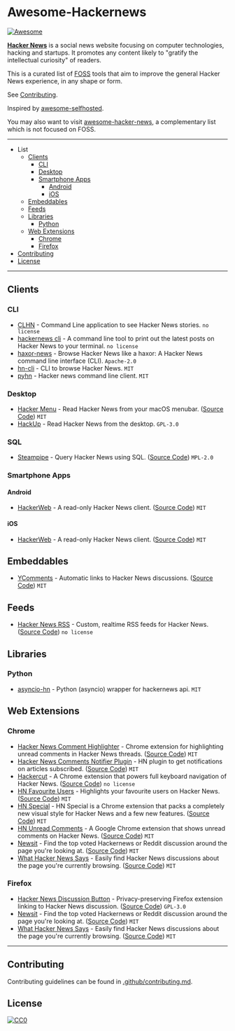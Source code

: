# Awesome-Hackernews

[![Awesome](https://awesome.re/badge.svg)](https://awesome.re)

**[Hacker News](https://news.ycombinator.com/)** is a social news website focusing on computer technologies, hacking and startups. It promotes any content likely to "gratify the intellectual curiosity" of readers.

This is a curated list of [FOSS](https://en.wikipedia.org/wiki/Free_and_open-source_software) tools that aim to improve the general Hacker News experience, in any shape or form.

See [Contributing](.github/contributing.md).

Inspired by [awesome-selfhosted](https://github.com/awesome-selfhosted/awesome-selfhosted).

You may also want to visit [awesome-hacker-news](https://github.com/cheeaun/awesome-hacker-news), a complementary list which is not focused on FOSS.

---

- List
  - [Clients](#clients)
    - [CLI](#cli)
    - [Desktop](#desktop)
    - [Smartphone Apps](#smartphone-apps)
      - [Android](#android)
      - [iOS](#ios)
  - [Embeddables](#embeddables)
  - [Feeds](#feeds)
  - [Libraries](#libraries)
    - [Python](#python)
  - [Web Extensions](#web-extensions)
    - [Chrome](#chrome)
    - [Firefox](#firefox)
- [Contributing](#contributing)
- [License](#license)

---

## Clients

### CLI

- [CLHN](https://github.com/nichochar/CLHN) - Command Line application to see Hacker News stories. `no license`
- [hackernews cli](https://github.com/mtharrison/hackernews) - A command line tool to print out the latest posts on Hacker News to your terminal. `no license`
- [haxor-news](https://github.com/donnemartin/haxor-news) - Browse Hacker News like a haxor: A Hacker News command line interface (CLI). `Apache-2.0`
- [hn-cli](https://github.com/rafaelrinaldi/hn-cli) - CLI to browse Hacker News. `MIT`
- [pyhn](https://github.com/toxinu/pyhn) - Hacker news command line client. `MIT`

### Desktop

- [Hacker Menu](https://hackermenu.io) - Read Hacker News from your macOS menubar. ([Source Code](https://github.com/owenthereal/hacker-menu)) `MIT`
- [HackUp](https://github.com/mdh34/hackup) - Read Hacker News from the desktop. `GPL-3.0`

### SQL

- [Steampipe](https://hub.steampipe.io/plugins/turbot/hackernews) - Query Hacker News using SQL. ([Source Code](https://github.com/turbot/steampipe-plugin-hackernews)) `MPL-2.0`

### Smartphone Apps

#### Android

- [HackerWeb](https://play.google.com/store/apps/details?id=cheeaun.hackerweb) - A read-only Hacker News client. ([Source Code](https://github.com/cheeaun/hackerweb)) `MIT`

#### iOS

- [HackerWeb](https://apps.apple.com/app/id1084209377) - A read-only Hacker News client. ([Source Code](https://github.com/cheeaun/hackerweb)) `MIT`

## Embeddables

- [YComments](https://ycomments.benwinding.com/) - Automatic links to Hacker News discussions. ([Source Code](https://github.com/benwinding/ycomments)) `MIT`

## Feeds

- [Hacker News RSS](https://hnrss.github.io/) - Custom, realtime RSS feeds for Hacker News. ([Source Code](https://github.com/hnrss/hnrss)) `no license`

## Libraries

### Python

- [asyncio-hn](https://github.com/itielshwartz/asyncio-hn) - Python (asyncio) wrapper for hackernews api. `MIT`

## Web Extensions

### Chrome

- [Hacker News Comment Highlighter](https://chrome.google.com/webstore/detail/hacker-news-comment-highl/acgehogfllndeafpieloojhdmpffbjnb) - Chrome extension for highlighting unread comments in Hacker News threads. ([Source Code](https://github.com/jbergknoff/hn-comment-highlighter)) `MIT`
- [Hacker News Comments Notifier Plugin](https://chrome.google.com/webstore/detail/hacker-news-comments-noti/fcdogcdfbjpnhcnflhdpcdfjmmiedebo) - HN plugin to get notifications on articles subscribed. ([Source Code](https://github.com/binomads/hn-notification-plugin)) `MIT`
- [Hackercut](https://chrome.google.com/webstore/detail/hacker-news-shortcut/dmiimkldokblocpmleogaeohkbffnobo) - A Chrome extension that powers full keyboard navigation of Hacker News. ([Source Code](https://github.com/AsyncMoksha/hackercut)) `no license`
- [HN Favourite Users](https://chrome.google.com/webstore/detail/hn-favourite-users/hleiemhnepoghplnnhkhpnjeiaifnobo) - Highlights your favourite users on Hacker News. ([Source Code](https://github.com/janhancic/hn-favourite-users)) `MIT`
- [HN Special](https://chrome.google.com/webstore/detail/hn-special-an-addition-to/cchaceegbflphbdpfocjalgjhjoahiia) - HN Special is a Chrome extension that packs a completely new visual style for Hacker News and a few new features. ([Source Code](https://github.com/gabrielecirulli/hn-special)) `MIT`
- [HN Unread Comments](https://chrome.google.com/webstore/detail/hn-unread-comments/fpndmkcfggkffpablcooicmihgcgalil) - A Google Chrome extension that shows unread comments on Hacker News. ([Source Code](https://github.com/janhancic/hn-unread-comments)) `MIT`
- [Newsit](https://newsit.benwinding.com/) - Find the top voted Hackernews or Reddit discussion around the page you're looking at. ([Source Code](https://github.com/benwinding/newsit)) `MIT`
- [What Hacker News Says](https://chrome.google.com/webstore/detail/what-hacker-news-says/khgegkjchclhgpglloficdmdannlpmoi) - Easily find Hacker News discussions about the page you're currently browsing. ([Source Code](https://github.com/pinoceniccola/what-hn-says-webext)) `MIT`

### Firefox

- [Hacker News Discussion Button](https://addons.mozilla.org/en-US/firefox/addon/hacker-news-discussion-button/) - Privacy-preserving Firefox extension linking to Hacker News discussion. ([Source Code](https://github.com/jstrieb/hackernews-button)) `GPL-3.0`
- [Newsit](https://newsit.benwinding.com/) - Find the top voted Hackernews or Reddit discussion around the page you're looking at. ([Source Code](https://github.com/benwinding/newsit)) `MIT`
- [What Hacker News Says](https://addons.mozilla.org/en-US/firefox/addon/what-hacker-news-says/) - Easily find Hacker News discussions about the page you're currently browsing. ([Source Code](https://github.com/pinoceniccola/what-hn-says-webext)) `MIT`

---

## Contributing

Contributing guidelines can be found in [.github/contributing.md](.github/contributing.md).

## License

[![CC0](https://mirrors.creativecommons.org/presskit/buttons/88x31/svg/cc-zero.svg)](https://creativecommons.org/publicdomain/zero/1.0/)

